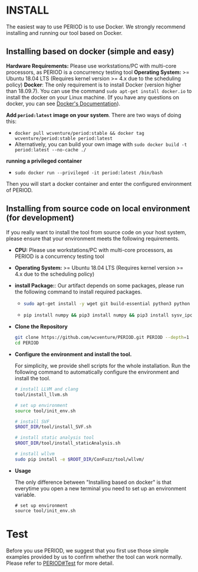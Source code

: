 # INSTALL

The easiest way to use PERIOD is to use Docker. We strongly recommend installing and running our tool based on Docker.
 
## Installing based on docker (simple and easy)

**Hardware Requirements:** Please use workstations/PC with multi-core processors, as PERIOD is a concurrency testing tool
**Operating System:** >= Ubuntu 18.04 LTS (Requires kernel version >= 4.x due to the scheduling policy)
**Docker**: The only requirement is to install Docker (version higher than 18.09.7). You can use the command `sudo apt-get install docker.io` to install the docker on your Linux machine. (If you have any questions on docker, you can see [Docker's Documentation](https://docs.docker.com/engine/install/ubuntu/)).

**Add `period:latest` image on your system**. There are two ways of doing this:
- `docker pull wcventure/period:stable && docker tag wcventure/period:stable period:latest`
- Alternatively, you can build your own image with `sudo docker build -t period:latest --no-cache ./`

**running a privileged container**
- `sudo docker run --privileged -it period:latest /bin/bash`

Then you will start a docker container and enter the configured environment of PERIOD.

 
## Installing from source code on local environment (for development)
 
If you really want to install the tool from source code on your host system, please ensure that your environment meets the following requirements. 
 
- **CPU:** Please use workstations/PC with multi-core processors, as PERIOD is a concurrency testing tool
- **Operating System:** >= Ubuntu 18.04 LTS (Requires kernel version >= 4.x due to the scheduling policy)
- **install Package:**: Our artifact depends on some packages, please run the following command to install required packages.
  - ```sh
    sudo apt-get install -y wget git build-essential python3 python python-pip python3-pip tmux cmake libtool libtool-bin automake autoconf autotools-dev m4 autopoint libboost-dev help2man gnulib bison flex texinfo zlib1g-dev libexpat1-dev libfreetype6 libfreetype6-dev libbz2-dev liblzo2-dev libtinfo-dev libssl-dev pkg-config libswscale-dev libarchive-dev liblzma-dev liblz4-dev doxygen libncurses5 vim intltool gcc-multilib sudo --fix-missing```
  - ```sh
    pip install numpy && pip3 install numpy && pip3 install sysv_ipc
    ```
- **Clone the Repository**

    ```sh
    git clone https://github.com/wcventure/PERIOD.git PERIOD --depth=1
    cd PERIOD
    ```

- **Configure the environment and install the tool.**

    For simplicity, we provide shell scripts for the whole installation. Run the following command to automatically configure the environment and install the tool.
    
    ```sh
    # install LLVM and clang
    tool/install_llvm.sh

    # set up environment
    source tool/init_env.sh

    # install SVF
    $ROOT_DIR/tool/install_SVF.sh

    # install static analysis tool
    $ROOT_DIR/tool/install_staticAnalysis.sh

    # install wllvm
    sudo pip install -e $ROOT_DIR/ConFuzz/tool/wllvm/
    ```

- **Usage**
	
	The only difference between "Installing based on docker" is that everytime you open a new terminal you need to set up an environment variable.
	
	```
	# set up environment
    source tool/init_env.sh
	```

# Test

Before you use PERIOD, we suggest that you first use those simple examples provided by us to confirm whether the tool can work normally. Please refer to [PERIOD#Test](https://github.com/wcventure/PERIOD#test) for more detail.